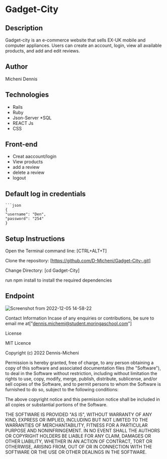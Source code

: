 # Gadget-City 
## Description
Gadget-city is an e-commerce website that sells EX-UK mobile and computer appliances. Users can create an account, login, view all available products, and add and edit reviews.
## Author 
Micheni Dennis
## Technologies
* Rails
* Ruby
* Json-Server
*SQL
* REACT Js
* CSS

## Front-end
- Creat aaccount/login
- View products
- add a review
- delete a review
- logout 

## Default log in credentials
    ```json
    {
    "username": "Den",
    "password": "254"
    }
    
## Setup Instructions
Open the Terminal command line: [CTRL+ALT+T]

Clone the repository: [https://github.com/D-Micheni/Gadget-City-.git]

Change Directory: [cd Gadget-City]

run npm install to install the required dependencies

    
## Endpoint

![Screenshot from 2022-12-05 14-58-22](https://user-images.githubusercontent.com/108609340/205635310-07ff4830-e1f8-4dcb-8249-db55c05749e5.png)



Contact Information
Incase of any enquiries or contributions, be sure to email me at["dennis.michemi@student.moringaschool.com"]

License

MIT Licence

Copyright (c) 2022 Dennis-Micheni

Permission is hereby granted, free of charge, to any person obtaining a copy of this software and associated documentation files (the "Software"), to deal in the Software without restriction, including without limitation the rights to use, copy, modify, merge, publish, distribute, sublicense, and/or sell copies of the Software, and to permit persons to whom the Software is furnished to do so, subject to the following conditions:

The above copyright notice and this permission notice shall be included in all copies or substantial portions of the Software.

THE SOFTWARE IS PROVIDED "AS IS", WITHOUT WARRANTY OF ANY KIND, EXPRESS OR IMPLIED, INCLUDING BUT NOT LIMITED TO THE WARRANTIES OF MERCHANTABILITY, FITNESS FOR A PARTICULAR PURPOSE AND NONINFRINGEMENT. IN NO EVENT SHALL THE AUTHORS OR COPYRIGHT HOLDERS BE LIABLE FOR ANY CLAIM, DAMAGES OR OTHER LIABILITY, WHETHER IN AN ACTION OF CONTRACT, TORT OR OTHERWISE, ARISING FROM, OUT OF OR IN CONNECTION WITH THE SOFTWARE OR THE USE OR OTHER DEALINGS IN THE SOFTWARE.
